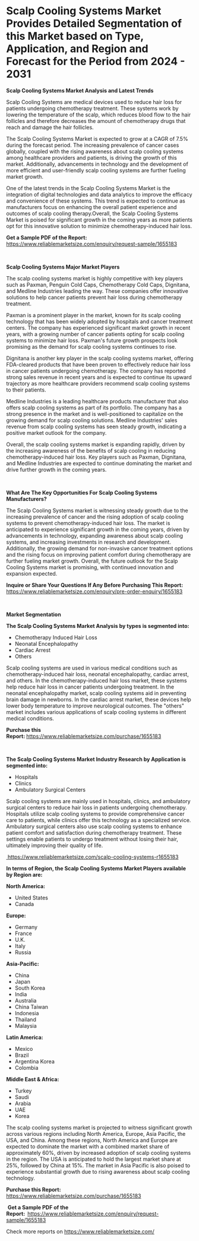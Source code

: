 <p><h1>Scalp Cooling Systems Market Provides Detailed Segmentation of this Market based on Type, Application, and Region and Forecast for the Period from 2024 - 2031</h1></p><p><strong>Scalp Cooling Systems Market Analysis and Latest Trends</strong></p>
<p><p>Scalp Cooling Systems are medical devices used to reduce hair loss for patients undergoing chemotherapy treatment. These systems work by lowering the temperature of the scalp, which reduces blood flow to the hair follicles and therefore decreases the amount of chemotherapy drugs that reach and damage the hair follicles.</p><p>The Scalp Cooling Systems Market is expected to grow at a CAGR of 7.5% during the forecast period. The increasing prevalence of cancer cases globally, coupled with the rising awareness about scalp cooling systems among healthcare providers and patients, is driving the growth of this market. Additionally, advancements in technology and the development of more efficient and user-friendly scalp cooling systems are further fueling market growth.</p><p>One of the latest trends in the Scalp Cooling Systems Market is the integration of digital technologies and data analytics to improve the efficacy and convenience of these systems. This trend is expected to continue as manufacturers focus on enhancing the overall patient experience and outcomes of scalp cooling therapy.Overall, the Scalp Cooling Systems Market is poised for significant growth in the coming years as more patients opt for this innovative solution to minimize chemotherapy-induced hair loss.</p></p>
<p><strong>Get a Sample PDF of the Report:&nbsp;</strong> <a href="https://www.reliablemarketsize.com/enquiry/request-sample/1655183">https://www.reliablemarketsize.com/enquiry/request-sample/1655183</a></p>
<p>&nbsp;</p>
<p><strong>Scalp Cooling Systems Major Market Players</strong></p>
<p><p>The scalp cooling systems market is highly competitive with key players such as Paxman, Penguin Cold Caps, Chemotherapy Cold Caps, Dignitana, and Medline Industries leading the way. These companies offer innovative solutions to help cancer patients prevent hair loss during chemotherapy treatment.</p><p>Paxman is a prominent player in the market, known for its scalp cooling technology that has been widely adopted by hospitals and cancer treatment centers. The company has experienced significant market growth in recent years, with a growing number of cancer patients opting for scalp cooling systems to minimize hair loss. Paxman's future growth prospects look promising as the demand for scalp cooling systems continues to rise.</p><p>Dignitana is another key player in the scalp cooling systems market, offering FDA-cleared products that have been proven to effectively reduce hair loss in cancer patients undergoing chemotherapy. The company has reported strong sales revenue in recent years and is expected to continue its upward trajectory as more healthcare providers recommend scalp cooling systems to their patients.</p><p>Medline Industries is a leading healthcare products manufacturer that also offers scalp cooling systems as part of its portfolio. The company has a strong presence in the market and is well-positioned to capitalize on the growing demand for scalp cooling solutions. Medline Industries' sales revenue from scalp cooling systems has seen steady growth, indicating a positive market outlook for the company.</p><p>Overall, the scalp cooling systems market is expanding rapidly, driven by the increasing awareness of the benefits of scalp cooling in reducing chemotherapy-induced hair loss. Key players such as Paxman, Dignitana, and Medline Industries are expected to continue dominating the market and drive further growth in the coming years.</p></p>
<p>&nbsp;</p>
<p><strong>What Are The Key Opportunities For Scalp Cooling Systems Manufacturers?</strong></p>
<p><p>The Scalp Cooling Systems market is witnessing steady growth due to the increasing prevalence of cancer and the rising adoption of scalp cooling systems to prevent chemotherapy-induced hair loss. The market is anticipated to experience significant growth in the coming years, driven by advancements in technology, expanding awareness about scalp cooling systems, and increasing investments in research and development. Additionally, the growing demand for non-invasive cancer treatment options and the rising focus on improving patient comfort during chemotherapy are further fueling market growth. Overall, the future outlook for the Scalp Cooling Systems market is promising, with continued innovation and expansion expected.</p></p>
<p><strong>Inquire or Share Your Questions If Any Before Purchasing This Report:</strong> <a href="https://www.reliablemarketsize.com/enquiry/pre-order-enquiry/1655183">https://www.reliablemarketsize.com/enquiry/pre-order-enquiry/1655183</a></p>
<p>&nbsp;</p>
<p><strong>Market Segmentation</strong></p>
<p><strong>The Scalp Cooling Systems Market Analysis by types is segmented into:</strong></p>
<p><ul><li>Chemotherapy Induced Hair Loss</li><li>Neonatal Encephalopathy</li><li>Cardiac Arrest</li><li>Others</li></ul></p>
<p><p>Scalp cooling systems are used in various medical conditions such as chemotherapy-induced hair loss, neonatal encephalopathy, cardiac arrest, and others. In the chemotherapy-induced hair loss market, these systems help reduce hair loss in cancer patients undergoing treatment. In the neonatal encephalopathy market, scalp cooling systems aid in preventing brain damage in newborns. In the cardiac arrest market, these devices help lower body temperature to improve neurological outcomes. The "others" market includes various applications of scalp cooling systems in different medical conditions.</p></p>
<p><strong>Purchase this Report:&nbsp;</strong><a href="https://www.reliablemarketsize.com/purchase/1655183">https://www.reliablemarketsize.com/purchase/1655183</a></p>
<p>&nbsp;</p>
<p><strong>The Scalp Cooling Systems Market Industry Research by Application is segmented into:</strong></p>
<p><ul><li>Hospitals</li><li>Clinics</li><li>Ambulatory Surgical Centers</li></ul></p>
<p><p>Scalp cooling systems are mainly used in hospitals, clinics, and ambulatory surgical centers to reduce hair loss in patients undergoing chemotherapy. Hospitals utilize scalp cooling systems to provide comprehensive cancer care to patients, while clinics offer this technology as a specialized service. Ambulatory surgical centers also use scalp cooling systems to enhance patient comfort and satisfaction during chemotherapy treatment. These settings enable patients to undergo treatment without losing their hair, ultimately improving their quality of life.</p></p>
<p><a href="https://www.reliablemarketsize.com/scalp-cooling-systems-r1655183">&nbsp;https://www.reliablemarketsize.com/scalp-cooling-systems-r1655183</a></p>
<p><strong>In terms of Region, the Scalp Cooling Systems Market Players available by Region are:</strong></p>
<p>
    <p> <strong> North America: </strong>
        <ul>
            <li>United States</li>
            <li>Canada</li>
        </ul>
        </p> 
    <p> <strong> Europe: </strong>
        <ul>
            <li>Germany</li>
            <li>France</li>
            <li>U.K.</li>
            <li>Italy</li>
            <li>Russia</li>
        </ul>
        </p> 
    <p> <strong> Asia-Pacific: </strong>
        <ul>
            <li>China</li>
            <li>Japan</li>
            <li>South Korea</li>
            <li>India</li>
            <li>Australia</li>
            <li>China Taiwan</li>
            <li>Indonesia</li>
            <li>Thailand</li>
            <li>Malaysia</li>
        </ul>
        </p> 
    <p> <strong> Latin America: </strong>
        <ul>
            <li>Mexico</li>
            <li>Brazil</li>
            <li>Argentina Korea</li>
            <li>Colombia</li>
        </ul>
        </p> 
    <p> <strong> Middle East & Africa: </strong>
        <ul>
            <li>Turkey</li>
            <li>Saudi</li>
            <li>Arabia</li>
            <li>UAE</li>
            <li>Korea</li>
        </ul>
    </p>
    </p>
<p><p>The scalp cooling systems market is projected to witness significant growth across various regions including North America, Europe, Asia Pacific, the USA, and China. Among these regions, North America and Europe are expected to dominate the market with a combined market share of approximately 60%, driven by increased adoption of scalp cooling systems in the region. The USA is anticipated to hold the largest market share at 25%, followed by China at 15%. The market in Asia Pacific is also poised to experience substantial growth due to rising awareness about scalp cooling technology.</p></p>
<p><strong>Purchase this Report: </strong><a href="https://www.reliablemarketsize.com/purchase/1655183">https://www.reliablemarketsize.com/purchase/1655183</a></p>
<p>&nbsp;<strong>Get a Sample PDF of the Report:&nbsp;&nbsp;</strong><a href="https://www.reliablemarketsize.com/enquiry/request-sample/1655183">https://www.reliablemarketsize.com/enquiry/request-sample/1655183</a></p>
<p><strong></strong></p>
<p>Check more reports on <a href="https://www.reliablemarketsize.com/">https://www.reliablemarketsize.com/</a></p>